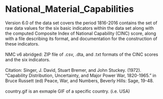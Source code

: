# National_Material_Capabilities
Version 6.0 of the data set covers the period 1816-2016 contains the set of raw data values for the six basic indicators within the data set along with the computed Composite Index of National Capability (CINC) score, along with a file describing its format, and documentation for the construction of these indicators.<br><br>
NMC v6 abridged: ZIP file of .csv, .dta, and .txt formats of the CINC scores and the six indicators.<br><br>
Citation: Singer, J. David, Stuart Bremer, and John Stuckey. (1972). “Capability Distribution, Uncertainty, and Major Power War, 1820-1965.” in Bruce Russett (ed) Peace, War, and Numbers, Beverly Hills: Sage, 19-48.<br><br>
country.gif is an exmaple GIF of a specific country. (i.e. USA)

